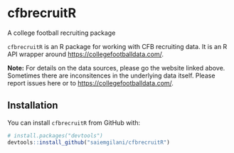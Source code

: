 # cfbrecruitR
 A college football recruiting package

`cfbrecruitR` is an R package for working with CFB recruiting data. It is an R API wrapper around https://collegefootballdata.com/. 

__Note:__ For details on the data sources, please go the website linked above. Sometimes there are inconsitences in the underlying data itself. Please report issues here or to https://collegefootballdata.com/. 

## Installation
You can install `cfbrecruitR` from GitHub with:

``` r
# install.packages("devtools")
devtools::install_github("saiemgilani/cfbrecruitR")
```
